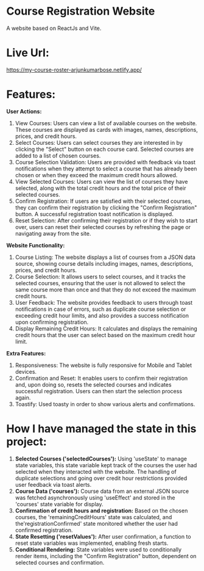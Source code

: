 # Course Registration Website

A website based on ReactJs and Vite.

# Live Url:

https://my-course-roster-arjunkumarbose.netlify.app/

# Features:

**User Actions:**
<ol>
  <li>View Courses: Users can view a list of available courses on the website. These courses are displayed as cards with images, names, descriptions, prices, and credit hours.</li>
  <li>Select Courses: Users can select courses they are interested in by clicking the "Select" button on each course card. Selected courses are added to a list of chosen courses.</li>
  <li>Course Selection Validation: Users are provided with feedback via toast notifications when they attempt to select a course that has already been chosen or when they exceed the maximum credit hours allowed.</li>
  <li>View Selected Courses: Users can view the list of courses they have selected, along with the total credit hours and the total price of their selected courses.</li>
  <li>Confirm Registration: If users are satisfied with their selected courses, they can confirm their registration by clicking the "Confirm Registration" button. A successful registration toast notification is displayed.</li>
  <li>Reset Selection: After confirming their registration or if they wish to start over, users can reset their selected courses by refreshing the page or navigating away from the site.</li>
</ol>

**Website Functionality:**
<ol>
  <li>Course Listing: The website displays a list of courses from a JSON data source, showing course details including images, names, descriptions, prices, and credit hours.</li>
  <li>Course Selection: It allows users to select courses, and it tracks the selected courses, ensuring that the user is not allowed to select the same course more than once and that they do not exceed the maximum credit hours.</li>
  <li>User Feedback: The website provides feedback to users through toast notifications in case of errors, such as duplicate course selection or exceeding credit hour limits, and also provides a success notification upon confirming registration.</li>
  <li>Display Remaining Credit Hours: It calculates and displays the remaining credit hours that the user can select based on the maximum credit hour limit.</li>
</ol>

**Extra Features:**
<ol>
  <li>Responsiveness: The website is fully responsive for Mobile and Tablet devices.</li>
  <li>Confirmation and Reset: It enables users to confirm their registration and, upon doing so, resets the selected courses and indicates successful registration. Users can then start the selection process again.</li>
  <li>Toastify: Used toasty in order to show various alerts and confirmations.</li>
</ol>

# How I have managed the state in this project:
1. **Selected Courses ('selectedCourses'):** Using 'useState' to manage state variables, this state variable kept track of the courses the user had selected when they interacted with the website. The handling of duplicate selections and going over credit hour restrictions provided user feedback via toast alerts.
2. **Course Data ('courses'):** Course data from an external JSON source was fetched asynchronously using 'useEffect' and stored in the 'courses' state variable for display.
3. **Confirmation of credit hours and registration:** Based on the chosen courses, the 'remainingCreditHours' state was calculated, and the'registrationConfirmed' state monitored whether the user had confirmed registration.
4. **State Resetting ('resetValues'):** After user confirmation, a function to reset state variables was implemented, enabling fresh starts.
5. **Conditional Rendering:** State variables were used to conditionally render items, including the "Confirm Registration" button, dependent on selected courses and confirmation.











